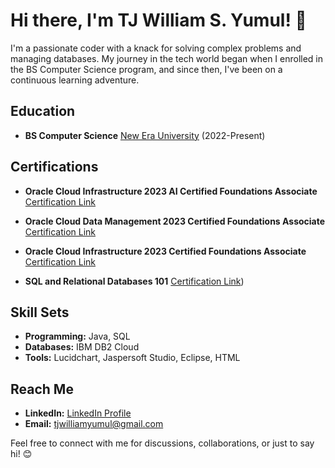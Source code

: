 # Hi there, I'm TJ William S. Yumul! 👋

I'm a passionate coder with a knack for solving complex problems and managing databases. My journey in the tech world began when I enrolled in the BS Computer Science program, and since then, I've been on a continuous learning adventure.

## Education

- **BS Computer Science**
  [New Era University](https://www.neu.edu.ph/main/)
  (2022-Present)

## Certifications

- **Oracle Cloud Infrastructure 2023 AI Certified Foundations Associate**
  [Certification Link](https://catalog-education.oracle.com/pls/certview/sharebadge?id=F12F5A5AED4BBAFF4426E19A600ECA71FBB9065DE5BF186CE00711A79BAB2D0D)

- **Oracle Cloud Data Management 2023 Certified Foundations Associate**
  [Certification Link](https://catalog-education.oracle.com/pls/certview/sharebadge?id=C10D86CB66439BF505DB5D7825C416FE9275154E54287470BC74622668FAF8F6)

- **Oracle Cloud Infrastructure 2023 Certified Foundations Associate**
  [Certification Link](https://catalog-education.oracle.com/pls/certview/sharebadge?id=D614FE1A1215216285286D2BD0CBDAB14C2E83076706FBC713EBD515F9BB079D)

- **SQL and Relational Databases 101**
  [Certification Link](https://courses.cognitiveclass.ai/certificates/4c63ad7c3a604b81815b4c04435b799d))

## Skill Sets

- **Programming:** Java, SQL
- **Databases:** IBM DB2 Cloud
- **Tools:** Lucidchart, Jaspersoft Studio, Eclipse, HTML

## Reach Me

- **LinkedIn:** [LinkedIn Profile](https://www.linkedin.com/in/tj-william-yumul-4805032a3/)
- **Email:** tjwilliamyumul@gmail.com

Feel free to connect with me for discussions, collaborations, or just to say hi! 😊
